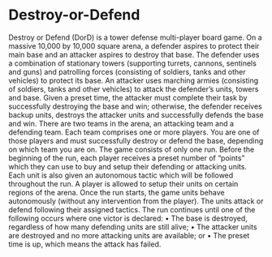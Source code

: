 # Destroy-or-Defend

Destroy or Defend (DorD) is a tower defense multi-player board game. On a massive 10,000 by 10,000 
square arena, a defender aspires to protect their main base and an attacker aspires to destroy that base. 
The defender uses a combination of stationary towers (supporting turrets, cannons, sentinels and guns) 
and patrolling forces (consisting of soldiers, tanks and other vehicles) to protect its base. An attacker 
uses marching armies (consisting of soldiers, tanks and other vehicles) to attack the defender’s units, 
towers and base. Given a preset time, the attacker must complete their task by successfully destroying 
the base and win; otherwise, the defender receives backup units, destroys the attacker units and 
successfully defends the base and win. 
There are two teams in the arena, an attacking team and a defending team. Each team comprises one or 
more players. You are one of those players and must successfully destroy or defend the base, depending 
on which team you are on. The game consists of only one run. Before the beginning of the run, each 
player receives a preset number of “points” which they can use to buy and setup their defending or 
attacking units. Each unit is also given an autonomous tactic which will be followed throughout the run. 
A player is allowed to setup their units on certain regions of the arena. Once the run starts, the game 
units behave autonomously (without any intervention from the player). The units attack or defend 
following their assigned tactics. The run continues until one of the following occurs where one victor is 
declared:
• The base is destroyed, regardless of how many defending units are still alive;
• The attacker units are destroyed and no more attacking units are available; or
• The preset time is up, which means the attack has failed.




